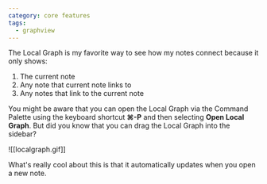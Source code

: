 ```yaml
---
category: core features
tags:
  - graphview
---
```

The Local Graph is my favorite way to see how my notes connect because it only shows:

1. The current note
2. Any note that current note links to
3. Any notes that link to the current note

You might be aware that you can open the Local Graph via the Command Palette using the keyboard shortcut **⌘-P** and then selecting **Open Local Graph**. But did you know that you can drag the Local Graph into the sidebar?

![[localgraph.gif]]

What's really cool about this is that it automatically updates when you open a new note.